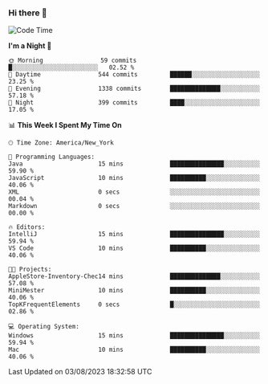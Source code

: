 ### Hi there 👋

<!--START_SECTION:waka-->
![Code Time](http://img.shields.io/badge/Code%20Time-22%20hrs%2053%20mins-blue)

**I'm a Night 🦉** 

```text
🌞 Morning                59 commits          █░░░░░░░░░░░░░░░░░░░░░░░░   02.52 % 
🌆 Daytime                544 commits         ██████░░░░░░░░░░░░░░░░░░░   23.25 % 
🌃 Evening                1338 commits        ██████████████░░░░░░░░░░░   57.18 % 
🌙 Night                  399 commits         ████░░░░░░░░░░░░░░░░░░░░░   17.05 % 
```


📊 **This Week I Spent My Time On** 

```text
🕑︎ Time Zone: America/New_York

💬 Programming Languages: 
Java                     15 mins             ███████████████░░░░░░░░░░   59.90 % 
JavaScript               10 mins             ██████████░░░░░░░░░░░░░░░   40.06 % 
XML                      0 secs              ░░░░░░░░░░░░░░░░░░░░░░░░░   00.04 % 
Markdown                 0 secs              ░░░░░░░░░░░░░░░░░░░░░░░░░   00.00 % 

🔥 Editors: 
IntelliJ                 15 mins             ███████████████░░░░░░░░░░   59.94 % 
VS Code                  10 mins             ██████████░░░░░░░░░░░░░░░   40.06 % 

🐱‍💻 Projects: 
AppleStore-Inventory-Chec14 mins             ██████████████░░░░░░░░░░░   57.08 % 
MiniMester               10 mins             ██████████░░░░░░░░░░░░░░░   40.06 % 
TopKFrequentElements     0 secs              █░░░░░░░░░░░░░░░░░░░░░░░░   02.86 % 

💻 Operating System: 
Windows                  15 mins             ███████████████░░░░░░░░░░   59.94 % 
Mac                      10 mins             ██████████░░░░░░░░░░░░░░░   40.06 % 
```


 Last Updated on 03/08/2023 18:32:58 UTC
<!--END_SECTION:waka-->
<!--
**the-beef-calculator/the-beef-calculator** is a ✨ _special_ ✨ repository because its `README.md` (this file) appears on your GitHub profile.

Here are some ideas to get you started:

- 🔭 I’m currently working on ...
- 🌱 I’m currently learning ...
- 👯 I’m looking to collaborate on ...
- 🤔 I’m looking for help with ...
- 💬 Ask me about ...
- 📫 How to reach me: ...
- 😄 Pronouns: ...
- ⚡ Fun fact: ...
-->
